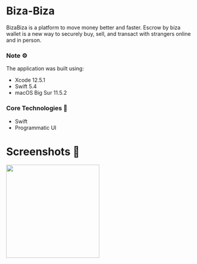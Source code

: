 # Biza-Biza
BizaBiza is a platform to move money better and faster.
Escrow by biza wallet is a new way to securely buy, sell, and transact with strangers online and in person.


### Note ⚙️
The application was built using: 
* Xcode 12.5.1
* Swift 5.4
* macOS Big Sur 11.5.2

### Core Technologies 📲
* Swift
* Programmatic UI

# Screenshots 📸
<img align='left' src="Assets.xcassets/one.imageset/one.png"  width="250"/>
